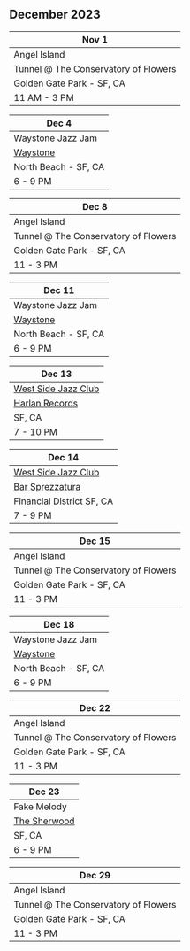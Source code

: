 ## December 2023

| Nov 1
|-
| Angel Island
| Tunnel @ The Conservatory of Flowers
| Golden Gate Park - SF, CA
| 11 AM - 3 PM

| Dec 4
| -
| Waystone Jazz Jam
| <a href="https://www.waystonesf.com" target="new">Waystone</a>
| North Beach - SF, CA
| 6 - 9 PM

| Dec 8
|-
| Angel Island
| Tunnel @ The Conservatory of Flowers
| Golden Gate Park - SF, CA
| 11 - 3 PM

| Dec 11
| -
| Waystone Jazz Jam
| <a href="https://www.waystonesf.com" target="new">Waystone</a>
| North Beach - SF, CA
| 6 - 9 PM

| Dec 13
|-
| <a href="http://westsidejazzclub.com" target="WSJC">West Side Jazz Club</a>
| <a href="https://www.harlanrecords.com" target="Harlan">Harlan Records</a>
| SF, CA
| 7 - 10 PM

| Dec 14
|-
| <a href="http://westsidejazzclub.com" target="WSJC">West Side Jazz Club</a>
| <a href="https://www.barsprezzatura.com" target="Sprezzatura">Bar Sprezzatura</a>
| Financial District SF, CA
| 7 - 9 PM

| Dec 15
|-
| Angel Island
| Tunnel @ The Conservatory of Flowers
| Golden Gate Park - SF, CA
| 11 - 3 PM

| Dec 18
| -
| Waystone Jazz Jam
| <a href="https://www.waystonesf.com" target="new">Waystone</a>
| North Beach - SF, CA
| 6 - 9 PM

| Dec 22
|-
| Angel Island
| Tunnel @ The Conservatory of Flowers
| Golden Gate Park - SF, CA
| 11 - 3 PM

| Dec 23
|-
| Fake Melody
| <a href="https://www.sherwoodsf.com" target="new">The Sherwood</a>
| SF, CA
| 6 - 9 PM

| Dec 29
|-
| Angel Island
| Tunnel @ The Conservatory of Flowers
| Golden Gate Park - SF, CA
| 11 - 3 PM
